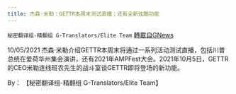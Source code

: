 ```yaml
---
title: 杰森·米勒：GETTR本周末测试直播；还有全新炫酷功能
---
```

`秘密翻译组-精翻组 G-Translators/Elite Team` [轉載自GNews](https://gnews.org/zh-hans/1576649/)

10/05/2021 杰森·米勒介绍GETTR本周末将通过一系列活动测试直播，包括川普总统在爱荷华州集会演讲，还有2021年AMPFest大会。2021年10月5日，GETTR的CEO米勒连线班农先生的战斗室谈GETTR即将登场的新功能。

By： 【秘密翻译组-精翻组 G-Translators/Elite Team】
